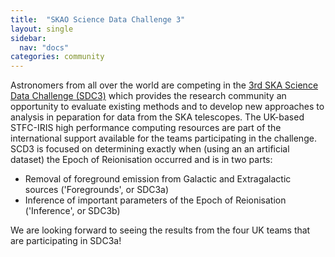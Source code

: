 ```yaml
---
title:  "SKAO Science Data Challenge 3"
layout: single
sidebar:
  nav: "docs"
categories: community
---
```

Astronomers from all over the world are competing in the [3rd SKA Science Data Challenge (SDC3)](https://sdc3.skao.int/overview) which provides the research community an opportunity to evaluate existing methods and to develop new approaches to analysis in peparation for data from the SKA telescopes. The UK-based STFC-IRIS high performance computing resources are part of the international support available for the teams participating in the challenge. SCD3 is focused on determining exactly when (using an an artificial dataset) the Epoch of Reionisation occurred and is in two parts:

- Removal of foreground emission from Galactic and Extragalactic sources ('Foregrounds', or SDC3a)
- Inference of important parameters of the Epoch of Reionisation ('Inference', or SDC3b) 

 We are looking forward to seeing the results from the four UK teams that are participating in SDC3a! 
